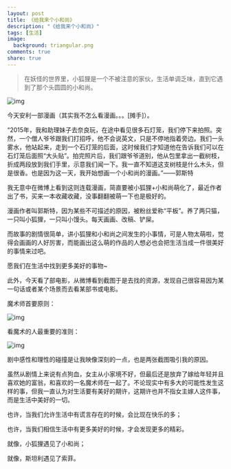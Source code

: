 ```yaml
---
layout: post
title: 《给我来个小和尚》
description: "《给我来个小和尚》"
tags: [生活]
image:
  background: triangular.png
comments: true
share: true
---
```


> 在妖怪的世界里，小狐狸是一个不被注意的家伙，生活单调乏味，直到它遇到了那个头圆圆的小和尚。

![img](http://img11.360buyimg.com/n0/jfs/t2800/94/3060484140/629836/e6b099ab/577f1701Nf70174ae.jpg)

<!-- more -->

今天安利一部漫画（其实我不怎么看漫画。。。[摊手]）。

“2015年，我和助理妹子去奈良玩，在途中看见很多石灯笼，我们停下来拍照。突然，一个僧人爷爷跟我们打招呼，他不会说英文，只是不停地指着旁边。我们一头雾水，他站起来，走到一个石灯笼的后面，这时候我们才知道他在告诉我们可以在石灯笼后面照“大头贴”。拍完照片后，我们跟爷爷道别，他从包里拿出一截树枝，折成两段放到我们手里，示意我们闻一下。我一直不知道这支树枝是什么木头，但是很香。也是因为这一天，我开始想画一个小和尚的漫画。”——郭斯特

我无意中在微博上看到这则连载漫画，简直要被小狐狸+小和尚萌化了，最近作者出了书，买来一本收藏收藏，没事翻翻被萌一下也是极好的。

漫画作者叫郭斯特，因为某些不可描述的原因，被粉丝爱称“平板”。养了两只猫，一只叫小狐狸，一只叫小馒头。每天画画、改稿、铲屎。

而故事的剧情很简单，讲小狐狸和小和尚之间发生的小事情，可是人物太萌啦，觉得会画画的人好厉害，而能画出这么萌的作品的人想必也会把生活当成一件很美好的事情来过吧。

愿我们在生活中找到更多美好的事物~

此外，今天看了部电影，从微博看到截图于是去找的资源，发现自己很容易因为某一句话或者某个场景而去看某部书或电影。

魔术师首要原则：

![img]({{site.url}}images/article/2016-8-20/1.jpg)

看魔术的人最重要的准则：

![img]({{site.url}}images/article/2016-8-20/2.jpg)

剧中感性和理性的碰撞是让我映像深刻的一点，也是两张截图吸引我的原因。

虽然从剧情上来说有点狗血，女主从小家境不好，但最后还是放弃了嫁给年轻并且喜欢她的富翁，和喜欢的一名魔术师在一起了。不论现实中有多大的可能性发生这样的事，但我一直认为对生活要有美好的期许，这期许也并不指女主嫁人这件事，而是生活中美好的一切。

也许，当我们允许生活中有谎言存在的时候，会比现在快乐的多；

也许，当我们相信生活中有更多美好的时候，才会发现更多的精彩。

就像，小狐狸遇见了小和尚；

就像，斯坦利遇见了索菲。